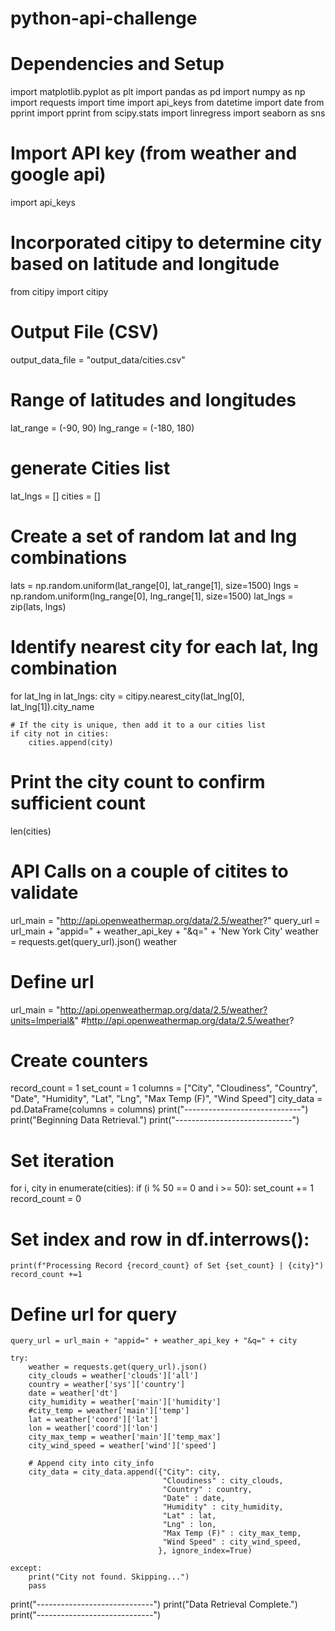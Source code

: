 # python-api-challenge

# Dependencies and Setup
import matplotlib.pyplot as plt
import pandas as pd
import numpy as np
import requests
import time
import api_keys
from datetime import date
from pprint import pprint
from scipy.stats import linregress
import seaborn as sns

# Import API key (from weather and google api)
import api_keys


# Incorporated citipy to determine city based on latitude and longitude
from citipy import citipy

# Output File (CSV)
output_data_file = "output_data/cities.csv"

# Range of latitudes and longitudes
lat_range = (-90, 90)
lng_range = (-180, 180)



# generate Cities list 
lat_lngs = []
cities = []

# Create a set of random lat and lng combinations
lats = np.random.uniform(lat_range[0], lat_range[1], size=1500)
lngs = np.random.uniform(lng_range[0], lng_range[1], size=1500)
lat_lngs = zip(lats, lngs)

# Identify nearest city for each lat, lng combination
for lat_lng in lat_lngs:
    city = citipy.nearest_city(lat_lng[0], lat_lng[1]).city_name
    
    # If the city is unique, then add it to a our cities list
    if city not in cities:
        cities.append(city)

# Print the city count to confirm sufficient count
len(cities)



# API Calls on a couple of citites to validate
url_main = "http://api.openweathermap.org/data/2.5/weather?"
query_url = url_main + "appid=" + weather_api_key + "&q=" + 'New York City'
weather = requests.get(query_url).json()
weather


# Define url
url_main = "http://api.openweathermap.org/data/2.5/weather?units=Imperial&"
#http://api.openweathermap.org/data/2.5/weather?

# Create counters
record_count = 1
set_count = 1
columns = ["City", "Cloudiness", "Country", "Date", "Humidity", "Lat", "Lng", "Max Temp (F)", "Wind Speed"]
city_data = pd.DataFrame(columns = columns)
print("-----------------------------")
print("Beginning Data Retrieval.")
print("-----------------------------")

# Set iteration
for i, city in enumerate(cities):
    if (i % 50 == 0 and i >= 50):
        set_count += 1
        record_count = 0

# Set index and row in df.interrows():
    print(f"Processing Record {record_count} of Set {set_count} | {city}")
    record_count +=1

# Define url for query
    query_url = url_main + "appid=" + weather_api_key + "&q=" + city
    
    try:
        weather = requests.get(query_url).json()
        city_clouds = weather['clouds']['all']
        country = weather['sys']['country']
        date = weather['dt']
        city_humidity = weather['main']['humidity']
        #city_temp = weather['main']['temp']
        lat = weather['coord']['lat']
        lon = weather['coord']['lon']
        city_max_temp = weather['main']['temp_max']
        city_wind_speed = weather['wind']['speed']    
        
        # Append city into city_info
        city_data = city_data.append({"City": city,
                                      "Cloudiness" : city_clouds,
                                      "Country" : country,
                                      "Date" : date,
                                      "Humidity" : city_humidity,
                                      "Lat" : lat,
                                      "Lng" : lon,
                                      "Max Temp (F)" : city_max_temp,
                                      "Wind Speed" : city_wind_speed,
                                     }, ignore_index=True)
        
    except:
        print("City not found. Skipping...")
        pass
    
print("-----------------------------")
print("Data Retrieval Complete.")
print("-----------------------------")


